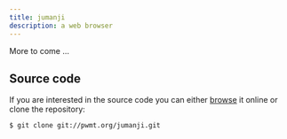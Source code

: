 ```yaml
---
title: jumanji
description: a web browser
---
```


More to come ...

## Source code
If you are interested in the source code you can either
[browse](http://git.pwmt.org) it online or clone the repository:

    $ git clone git://pwmt.org/jumanji.git
